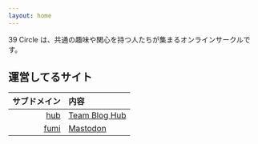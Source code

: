 ```yaml
---
layout: home
---
```

39 Circle は、共通の趣味や関心を持つ人たちが集まるオンラインサークルです。

## 運営してるサイト

サブドメイン | 内容
---:|:---
[hub](https://hub.39.gy) | [Team Blog Hub](https://github.com/catnose99/team-blog-hub)
[fumi](https://fumi.39.gy) | [Mastodon](https://github.com/mastodon/mastodon)
